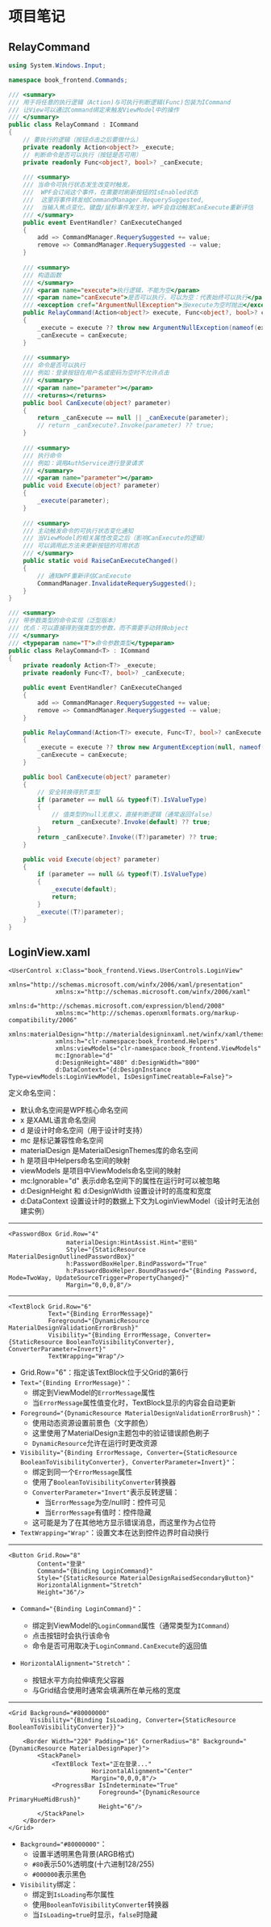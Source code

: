 ﻿# 项目笔记
## RelayCommand
```csharp
using System.Windows.Input;

namespace book_frontend.Commands;

/// <summary>
/// 用于将任意的执行逻辑（Action)与可执行判断逻辑(Func)包装为ICommand
/// 让View可以通过Command绑定来触发ViewModel中的操作
/// </summary>
public class RelayCommand : ICommand
{
    // 要执行的逻辑（按钮点击之后要做什么）
    private readonly Action<object?> _execute;
    // 判断命令是否可以执行（按钮是否可用）
    private readonly Func<object?, bool>? _canExecute;
    
    /// <summary>
    /// 当命令可执行状态发生改变时触发。
    ///  WPF会订阅这个事件，在需要时刷新按钮的IsEnabled状态
    ///  这里将事件转发给CommandManager.RequerySuggested,
    ///  当输入焦点变化、键盘/鼠标事件发生时，WPF会自动触发CanExecute重新评估
    /// </summary>
    public event EventHandler? CanExecuteChanged
    {
        add => CommandManager.RequerySuggested += value;
        remove => CommandManager.RequerySuggested -= value;
    }
    
    /// <summary>
    /// 构造函数
    /// </summary>
    /// <param name="execute">执行逻辑，不能为空</param>
    /// <param name="canExecute">是否可以执行，可以为空：代表始终可以执行</param>
    /// <exception cref="ArgumentNullException">当execute为空时抛出</exception>
    public RelayCommand(Action<object?> execute, Func<object?, bool>? canExecute = null)
    {
        _execute = execute ?? throw new ArgumentNullException(nameof(execute));
        _canExecute = canExecute;
    }
    
    /// <summary>
    /// 命令是否可以执行
    /// 例如：登录按钮在用户名或密码为空时不允许点击
    /// </summary>
    /// <param name="parameter"></param>
    /// <returns></returns>
    public bool CanExecute(object? parameter)
    {
        return _canExecute == null || _canExecute(parameter);
        // return _canExecute?.Invoke(parameter) ?? true;
    }
    
    /// <summary>
    /// 执行命令
    /// 例如：调用AuthService进行登录请求
    /// </summary>
    /// <param name="parameter"></param>
    public void Execute(object? parameter)
    {
        _execute(parameter);
    }
    
    /// <summary>
    /// 主动触发命令的可执行状态变化通知
    /// 当ViewModel的相关属性改变之后（影响CanExecute的逻辑）
    /// 可以调用此方法来更新按钮的可用状态
    /// </summary>
    public static void RaiseCanExecuteChanged()
    {
        // 通知WPF重新评估CanExecute
        CommandManager.InvalidateRequerySuggested();
    }
}

/// <summary>
/// 带参数类型的命令实现（泛型版本）
/// 优点：可以直接得到强类型的参数，而不需要手动转换object
/// </summary>
/// <typeparam name="T">命令参数类型</typeparam>
public class RelayCommand<T> : ICommand
{
    private readonly Action<T?> _execute;
    private readonly Func<T?, bool>? _canExecute;

    public event EventHandler? CanExecuteChanged
    {
        add => CommandManager.RequerySuggested += value;
        remove => CommandManager.RequerySuggested -= value;
    }

    public RelayCommand(Action<T?> execute, Func<T?, bool>? canExecute = null)
    {
        _execute = execute ?? throw new ArgumentException(null, nameof(execute));
        _canExecute = canExecute;
    }

    public bool CanExecute(object? parameter)
    {
        // 安全转换得到T类型
        if (parameter == null && typeof(T).IsValueType)
        {
            // 值类型的null无意义，直接判断逻辑（通常返回false）
            return _canExecute?.Invoke(default) ?? true;
        }
        return _canExecute?.Invoke((T?)parameter) ?? true;
    }

    public void Execute(object? parameter)
    {
        if (parameter == null && typeof(T).IsValueType)
        {
            _execute(default);
            return;
        }
        _execute((T?)parameter);
    }
}
```

## LoginView.xaml

```XAML
<UserControl x:Class="book_frontend.Views.UserControls.LoginView"
             xmlns="http://schemas.microsoft.com/winfx/2006/xaml/presentation"
             xmlns:x="http://schemas.microsoft.com/winfx/2006/xaml"
             xmlns:d="http://schemas.microsoft.com/expression/blend/2008"
             xmlns:mc="http://schemas.openxmlformats.org/markup-compatibility/2006"
             xmlns:materialDesign="http://materialdesigninxaml.net/winfx/xaml/themes"
             xmlns:h="clr-namespace:book_frontend.Helpers"
             xmlns:viewModels="clr-namespace:book_frontend.ViewModels"
             mc:Ignorable="d"
             d:DesignHeight="480" d:DesignWidth="800"
             d:DataContext="{d:DesignInstance Type=viewModels:LoginViewModel, IsDesignTimeCreatable=False}">
```

定义命名空间：

* 默认命名空间是WPF核心命名空间
* x 是XAML语言命名空间
* d 是设计时命名空间（用于设计时支持）
* mc 是标记兼容性命名空间
* materialDesign 是MaterialDesignThemes库的命名空间
* h 是项目中Helpers命名空间的映射
* viewModels 是项目中ViewModels命名空间的映射
* mc:Ignorable="d" 表示d命名空间下的属性在运行时可以被忽略
* d:DesignHeight 和 d:DesignWidth 设置设计时的高度和宽度
* d:DataContext 设置设计时的数据上下文为LoginViewModel（设计时无法创建实例）



---



```XAML
<PasswordBox Grid.Row="4"
                materialDesign:HintAssist.Hint="密码"
                Style="{StaticResource MaterialDesignOutlinedPasswordBox}"
                h:PasswordBoxHelper.BindPassword="True"
                h:PasswordBoxHelper.BoundPassword="{Binding Password, Mode=TwoWay, UpdateSourceTrigger=PropertyChanged}"
                Margin="0,0,0,8"/>
```



---



```xaml
<TextBlock Grid.Row="6"
           Text="{Binding ErrorMessage}"
           Foreground="{DynamicResource MaterialDesignValidationErrorBrush}"
           Visibility="{Binding ErrorMessage, Converter={StaticResource BooleanToVisibilityConverter}, ConverterParameter=Invert}"
           TextWrapping="Wrap"/>
```
- Grid.Row="6"：指定该TextBlock位于父Grid的第6行
- `Text="{Binding ErrorMessage}"`：
  - 绑定到ViewModel的`ErrorMessage`属性
  - 当`ErrorMessage`属性值变化时，TextBlock显示的内容会自动更新
- `Foreground="{DynamicResource MaterialDesignValidationErrorBrush}"`：
  - 使用动态资源设置前景色（文字颜色）
  - 这里使用了MaterialDesign主题包中的验证错误颜色刷子
  - `DynamicResource`允许在运行时更改资源
- `Visibility="{Binding ErrorMessage, Converter={StaticResource BooleanToVisibilityConverter}, ConverterParameter=Invert}"`：
  - 绑定到同一个`ErrorMessage`属性
  - 使用了`BooleanToVisibilityConverter`转换器
  - `ConverterParameter="Invert"`表示反转逻辑：
    - 当`ErrorMessage`为空/null时：控件可见
    - 当`ErrorMessage`有值时：控件隐藏
  - 这可能是为了在其他地方显示错误消息，而这里作为占位符
- `TextWrapping="Wrap"`：设置文本在达到控件边界时自动换行



---



~~~xaml
<Button Grid.Row="8"
        Content="登录"
        Command="{Binding LoginCommand}"
        Style="{StaticResource MaterialDesignRaisedSecondaryButton}"
        HorizontalAlignment="Stretch"
        Height="36"/>
~~~

- `Command="{Binding LoginCommand}"`：
  - 绑定到ViewModel的`LoginCommand`属性（通常类型为`ICommand`）
  - 点击按钮时会执行该命令
  - 命令是否可用取决于`LoginCommand.CanExecute`的返回值

- `HorizontalAlignment="Stretch"`：
  - 按钮水平方向拉伸填充父容器
  - 与Grid结合使用时通常会填满所在单元格的宽度



---



~~~xaml
<Grid Background="#80000000"
      Visibility="{Binding IsLoading, Converter={StaticResource BooleanToVisibilityConverter}}">

    <Border Width="220" Padding="16" CornerRadius="8" Background="{DynamicResource MaterialDesignPaper}">
        <StackPanel>
            <TextBlock Text="正在登录..."
                       HorizontalAlignment="Center"
                       Margin="0,0,0,8"/>
            <ProgressBar IsIndeterminate="True"
                         Foreground="{DynamicResource PrimaryHueMidBrush}"
                         Height="6"/>
        </StackPanel>
    </Border>
</Grid>
~~~

- `Background="#80000000"`：
  - 设置半透明黑色背景(ARGB格式)
  - `#80`表示50%透明度(十六进制128/255)
  - `#000000`表示黑色
- `Visibility`绑定：
  - 绑定到`IsLoading`布尔属性
  - 使用`BooleanToVisibilityConverter`转换器
  - 当`IsLoading=true`时显示，`false`时隐藏





